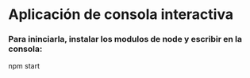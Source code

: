 # Aplicación de consola interactiva

### Para ininciarla, instalar los modulos de node y escribir en la consola:
npm start

